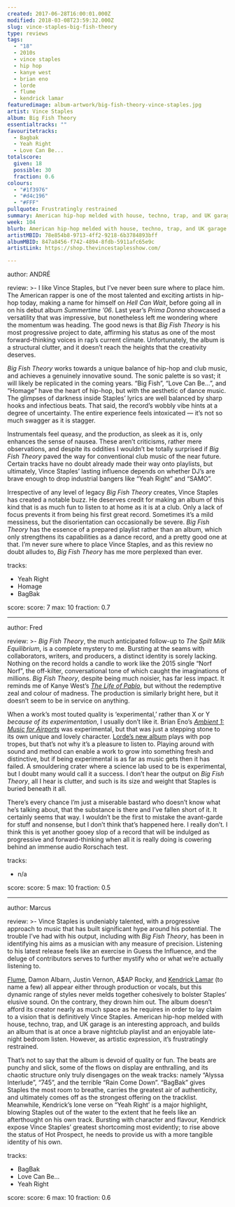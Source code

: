 ```yaml
---
created: 2017-06-28T16:00:01.000Z
modified: 2018-03-08T23:59:32.000Z
slug: vince-staples-big-fish-theory
type: reviews
tags:
  - "18"
  - 2010s
  - vince staples
  - hip hop
  - kanye west
  - brian eno
  - lorde
  - flume
  - kendrick lamar
featuredimage: album-artwork/big-fish-theory-vince-staples.jpg
artist: Vince Staples
album: Big Fish Theory
essentialtracks: ""
favouritetracks:
  - Bagbak
  - Yeah Right
  - Love Can Be...
totalscore:
  given: 18
  possible: 30
  fraction: 0.6
colours:
  - "#1f3976"
  - "#d4c196"
  - "#FFF"
pullquote: Frustratingly restrained
summary: American hip-hop melded with house, techno, trap, and UK garage is an interesting approach, and builds an album that is at once a brave nightclub playlist and an enjoyable late-night bedroom listen. However, as artistic expression, it’s frustratingly restrained.
week: 104
blurb: American hip-hop melded with house, techno, trap, and UK garage is an interesting approach, but as an artistic expression it’s frustratingly restrained.
artistMBID: 78e854b8-9713-4ff2-9218-6b3784893bff
albumMBID: 847a8456-f742-4894-8fdb-5911afc65e9c
artistLink: https://shop.thevincestaplesshow.com/

---
```


author: ANDRÉ

review: >-
  I like Vince Staples, but I’ve never been sure where to place him. The American rapper is one of the most talented and exciting artists in hip-hop today, making a name for himself on *Hell Can Wait*, before going all in on his debut album *Summertime ’06*. Last year’s *Prima Donna* showcased a versatility that was impressive, but nonetheless left me wondering where the momentum was heading. The good news is that *Big Fish Theory* is his most progressive project to date, affirming his status as one of the most forward-thinking voices in rap’s current climate. Unfortunately, the album is a structural clutter, and it doesn’t reach the heights that the creativity deserves.

  *Big Fish Theory* works towards a unique balance of hip-hop and club music, and achieves a genuinely innovative sound. The sonic palette is so vast; it will likely be replicated in the coming years. “Big Fish”, “Love Can Be…”, and “Homage” have the heart of hip-hop, but with the aesthetic of dance music. The glimpses of darkness inside Staples’ lyrics are well balanced by sharp hooks and infectious beats. That said, the record’s wobbly vibe hints at a degree of uncertainty. The entire experience feels intoxicated — it’s not so much swagger as it is stagger.

  Instrumentals feel queasy, and the production, as sleek as it is, only enhances the sense of nausea. These aren’t criticisms, rather mere observations, and despite its oddities I wouldn’t be totally surprised if *Big Fish Theory* paved the way for conventional club music of the near future. Certain tracks have no doubt already made their way onto playlists, but ultimately, Vince Staples’ lasting influence depends on whether DJ’s are brave enough to drop industrial bangers like “Yeah Right” and “SAMO”.

  Irrespective of any level of legacy *Big Fish Theory* creates, Vince Staples has created a notable buzz. He deserves credit for making an album of this kind that is as much fun to listen to at home as it is at a club. Only a lack of focus prevents it from being his first great record. Sometimes it’s a mild messiness, but the disorientation can occasionally be severe. *Big Fish Theory* has the essence of a prepared playlist rather than an album, which only strengthens its capabilities as a dance record, and a pretty good one at that. I’m never sure where to place Vince Staples, and as this review no doubt alludes to, *Big Fish Theory* has me more perplexed than ever.

tracks:
  - Yeah Right
  - ­Homage
  - ­BagBak

score:
  score: 7
  max: 10
  fraction: 0.7

---
author: Fred

review: >-
  *Big Fish Theory*, the much anticipated follow-up to *The Spilt Milk Equilibrium*, is a complete mystery to me. Bursting at the seams with collaborators, writers, and producers, a distinct identity is sorely lacking. Nothing on the record holds a candle to work like the 2015 single “Norf Norf”, the off-kilter, conversational tone of which caught the imaginations of millions. *Big Fish Theory*, despite being much noisier, has far less impact. It reminds me of Kanye West’s [*The Life of Pablo*](/reviews/kanye-west-the-life-of-pablo/), but without the redemptive zeal and colour of madness. The production is similarly bright here, but it doesn’t seem to be in service on anything.

  When a work’s most touted quality is ‘experimental,’ rather than X or Y *because of its experimentation*, I usually don’t like it. Brian Eno’s [*Ambient 1: Music for Airports*](/reviews/brian-eno-ambient-1-music-for-airports/) was experimental, but that was just a stepping stone to its own unique and lovely character. [Lorde’s new album](/listening-parties/lorde-melodrama/) plays with pop tropes, but that’s not why it’s a pleasure to listen to. Playing around with sound and method can enable a work to grow into something fresh and distinctive, but if being experimental is as far as music gets then it has failed. A smouldering crater where a science lab used to be is experimental, but I doubt many would call it a success. I don’t hear the output on *Big Fish Theory*, all I hear is clutter, and such is its size and weight that Staples is buried beneath it all.

  There’s every chance I’m just a miserable bastard who doesn’t know what he’s talking about, that the substance is there and I’ve fallen short of it. It certainly seems that way. I wouldn’t be the first to mistake the avant-garde for stuff and nonsense, but I don’t think that’s happened here. I really don’t. I think this is yet another gooey slop of a record that will be indulged as progressive and forward-thinking when all it is really doing is cowering behind an immense audio Rorschach test.

tracks:
  - n/a

score:
  score: 5
  max: 10
  fraction: 0.5

---
author: Marcus

review: >-
  Vince Staples is undeniably talented, with a progressive approach to music that has built significant hype around his potential. The trouble I’ve had with his output, including with *Big Fish Theory*, has been in identifying his aims as a musician with any measure of precision. Listening to his latest release feels like an exercise in Guess the Influence, and the deluge of contributors serves to further mystify who or what we’re actually listening to.

  [Flume](/articles/flume-covers-considerable-ground-with-skin/), Damon Albarn, Justin Vernon, A$AP Rocky, and [Kendrick Lamar](/reviews/kendrick-lamar-to-pimp-a-butterfly/) (to name a few) all appear either through production or vocals, but this dynamic range of styles never melds together cohesively to bolster Staples’ elusive sound. On the contrary, they drown him out. The album doesn’t afford its creator nearly as much space as he requires in order to lay claim to a vision that is definitively Vince Staples. American hip-hop melded with house, techno, trap, and UK garage is an interesting approach, and builds an album that is at once a brave nightclub playlist and an enjoyable late-night bedroom listen. However, as artistic expression, it’s frustratingly restrained.

  That’s not to say that the album is devoid of quality or fun. The beats are punchy and slick, some of the flows on display are enthralling, and its chaotic structure only truly disengages on the weak tracks: namely “Alyssa Interlude”, “745”, and the terrible “Rain Come Down”. “BagBak” gives Staples the most room to breathe, carries the greatest air of authenticity, and ultimately comes off as the strongest offering on the tracklist. Meanwhile, Kendrick’s lone verse on “Yeah Right’ is a major highlight, blowing Staples out of the water to the extent that he feels like an afterthought on his own track. Bursting with character and flavour, Kendrick expose Vince Staples’ greatest shortcoming most evidently; to rise above the status of Hot Prospect, he needs to provide us with a more tangible identity of his own.

tracks:
  - BagBak
  - ­Love Can Be…
  - ­Yeah Right

score:
  score: 6
  max: 10
  fraction: 0.6
